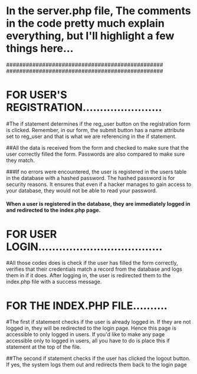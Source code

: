 # In the server.php  file, The comments in the code pretty much explain everything, but I'll highlight a few things here...

################################################
################################################

# FOR USER'S REGISTRATION.......................
#The if statement determines if the reg_user button on the registration form is clicked. Remember, in our form, the submit button has a name attribute set to reg_user and that is what we are referencing in the if statement.


##All the data is received from the form and checked to make sure that the user correctly filled the form. Passwords are also compared to make sure they match.

###If no errors were encountered, the user is registered in the users table in the database with a hashed password. The hashed password is for security reasons. It ensures that even if a hacker manages to gain access to your database, they would not be able to read your password.

#### When a user is registered in the database, they are immediately logged in and redirected to the index.php page.



# FOR USER LOGIN....................................


#All those codes does is check if the user has filled the form correctly, verifies that their credentials match a record from the database and logs them in if it does. After logging in, the user is redirected them to the index.php file with a success message.


# FOR THE INDEX.PHP FILE..........

#The first if statement checks if the user is already logged in. If they are not logged in, they will be redirected to the login page. Hence this page is accessible to only logged in users. If you'd like to make any page accessible only to logged in users, all you have to do is place this if statement at the top of the file.

##The second if statement checks if the user has clicked the logout button. If yes, the system logs them out and redirects them back to the login page





#
